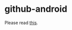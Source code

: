 # github-android
Please read [this](https://github.com/minhduc0711/github-android/blob/master/project_and_code_guidelines.md).